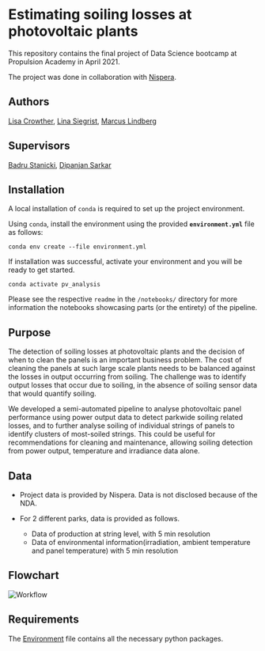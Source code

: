# Estimating soiling losses at photovoltaic plants

This repository contains the final project of Data Science bootcamp at Propulsion Academy in April 2021. 

The project was done in collaboration with [Nispera](https://nispera.com/). 

## Authors

[Lisa Crowther](https://www.linkedin.com/in/lisa-m-crowther/), [Lina Siegrist](https://www.linkedin.com/in/lina-sc/), [Marcus Lindberg](https://www.linkedin.com/in/marcuslindberg/)

## Supervisors

[Badru Stanicki](https://www.linkedin.com/in/badrustanicki/), [Dipanjan Sarkar
](https://www.linkedin.com/in/dipanzan/)

## Installation
A local installation of `conda` is required to set up the project environment.

Using `conda`, install the environment using the provided **`environment.yml`** file as follows:

    conda env create --file environment.yml

If installation was successful, activate your environment and you will be ready to get started.

    conda activate pv_analysis

Please see the respective `readme` in the `/notebooks/` directory for more information the notebooks showcasing parts (or the entirety) of the pipeline.

## Purpose 

The detection of soiling losses at photovoltaic plants and the decision of when to clean the panels is an important business problem. The cost of cleaning the panels at such large scale plants needs to be balanced against the losses in output occurring from soiling. The challenge was to identify output losses that occur due to soiling, in the absence of soiling sensor data that would quantify soiling.

We developed a semi-automated pipeline to analyse photovoltaic panel performance using power output data to detect parkwide soiling related losses, and to further analyse soiling of individual strings of panels to identify clusters of most-soiled strings. This could be useful for recommendations for cleaning and maintenance, allowing soiling detection from power output, temperature and irradiance data alone.

## Data 

- Project data is provided by Nispera. Data is not disclosed because of the NDA.

- For 2 different parks, data is provided as follows.
    - Data of production at string level, with 5 min resolution
    - Data of environmental information(irradiation, ambient temperature and panel temperature) with 5 min resolution

## Flowchart

<!-- <img src="soiling_pipeline2.jpg" title="flow chart" width="70%"> -->

![Workflow](https://drive.google.com/uc?export=download&id=1RypwDdBniHqMIqyJYdtPfkkqyNAvx0Hp)

## Requirements

The [Environment](environment.yml)
 file contains all the necessary python packages.










